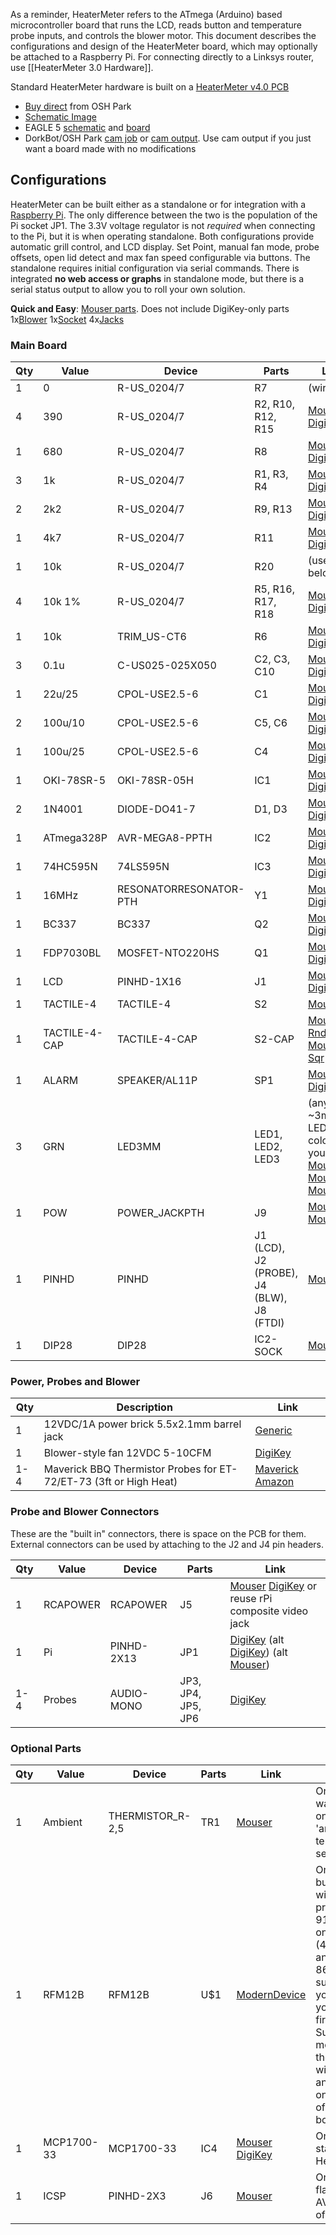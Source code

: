 As a reminder, HeaterMeter refers to the ATmega (Arduino) based microcontroller board that runs the LCD, reads button and temperature probe inputs, and controls the blower motor. This document describes the configurations and design of the HeaterMeter board, which may optionally be attached to a Raspberry Pi. For connecting directly to a Linksys router, use [[HeaterMeter 3.0 Hardware]].

Standard HeaterMeter hardware is built on a [HeaterMeter v4.0 PCB](http://capnbry.net/linkmeter/pcb/hm-4.0/)

* [Buy direct](http://store.oshpark.com/products/heatermeter-v4-0) from OSH Park
* [Schematic Image](http://capnbry.net/linkmeter/pcb/hm-4.0/HeaterMeterPI.png)
* EAGLE 5 [schematic](http://capnbry.net/linkmeter/pcb/hm-4.0/HeaterMeterPI.sch) and [board](http://capnbry.net/linkmeter/pcb/hm-4.0/HeaterMeterPI.brd)
* DorkBot/OSH Park [cam job](http://capnbry.net/linkmeter/pcb/hm-4.0/HeaterMeter-Dorkbot.cam) or [cam output](http://capnbry.net/linkmeter/pcb/hm-4.0/HeterMeter-v4.0-DorkBot.zip). Use cam output if you just want a board made with no modifications

## Configurations 

HeaterMeter can be built either as a standalone or for integration with a [Raspberry Pi](http://www.newark.com/raspberry-pi-accessories). The only difference between the two is the population of the Pi socket JP1. The 3.3V voltage regulator is not _required_ when connecting to the Pi, but it is when operating standalone. Both configurations provide automatic grill control, and LCD display. Set Point, manual fan mode, probe offsets, open lid detect and max fan speed configurable via buttons. The standalone requires initial configuration via serial commands. There is integrated **no web access or graphs** in standalone mode, but there is a serial status output to allow you to roll your own solution.

**Quick and Easy**: [Mouser parts](http://www.mouser.com/ProjectManager/ProjectDetail.aspx?AccessID=0dba74d92d). Does not include DigiKey-only parts 1x[Blower](http://search.digikey.com/us/en/products/BFB0612H/603-1117-ND/1014448) 1x[Socket](http://www.digikey.com/product-detail/en/PPPC132LFBN-RC/S7116-ND/810252) 4x[Jacks](http://www.digikey.com/product-detail/en/MJ-2508N/CP-2508N-ND/281260)

### Main Board
|Qty|Value     |Device                |Parts|Link|
|---|----------|----------------------|-----|----|
1|0|R-US_0204/7|R7|(wire)
4|390|R-US_0204/7|R2, R10, R12, R15|[Mouser](http://www.mouser.com/Search/ProductDetail.aspx?R=MF1%2f4DC3900Fvirtualkey66000000virtualkey660-MF1%2f4DC3900F) [DigiKey](http://www.digikey.com/product-detail/en/CF14JT390R/CF14JT390RCT-ND/1830340)
1|680|R-US_0204/7|R8|[Mouser](http://www.mouser.com/ProductDetail/KOA-Speer/MF1-4DC6800F/?qs=sGAEpiMZZMu61qfTUdNhG0RUkTLGOdTMWpMLGFKzzSg%3d) [DigiKey](http://www.digikey.com/product-detail/en/CF14JT680R/CF14JT680RCT-ND/1830346)
3|1k|R-US_0204/7|R1, R3, R4|[Mouser](http://www.mouser.com/Search/ProductDetail.aspx?R=MF1%2f4DC1001Fvirtualkey66000000virtualkey660-MF1%2f4DC1001F) [DigiKey](http://www.digikey.com/product-detail/en/CF14JT1K00/CF14JT1K00CT-ND/1830350)
2|2k2|R-US_0204/7|R9, R13|[Mouser](http://www.mouser.com/ProductDetail/KOA-Speer/MF1-4DC2201F/?qs=sGAEpiMZZMu61qfTUdNhG2r2Nmyl%2fOMiJPrwMFCn50I%3d) [DigiKey](http://www.digikey.com/product-detail/en/CF14JT2K20/CF14JT2K20CT-ND/1830358)
1|4k7|R-US_0204/7|R11|[Mouser](http://www.mouser.com/Search/ProductDetail.aspx?R=MF1%2f4DC4701Fvirtualkey66000000virtualkey660-MF1%2f4DC4701F) [DigiKey](http://www.digikey.com/product-detail/en/CF14JT4K70/CF14JT4K70CT-ND/1830366)
1|10k|R-US_0204/7|R20|(use below)
4|10k 1%|R-US_0204/7|R5, R16, R17, R18|[Mouser](http://www.mouser.com/Search/ProductDetail.aspx?R=MF1%2f4DC1002Fvirtualkey66000000virtualkey660-MF1%2f4DC1002F) [DigiKey](http://www.digikey.com/product-detail/en/RNF14FTD10K0/RNF14FTD10K0CT-ND/1975090)
1|10k|TRIM_US-CT6|R6|[Mouser](http://www.mouser.com/Search/ProductDetail.aspx?R=T73YE103KT20virtualkey61330000virtualkey72-T70YE-10K) [DigiKey](http://www.digikey.com/product-detail/en/3362P-1-103LF/3362P-103LF-ND/1088412)
3|0.1u|C-US025-025X050|C2, C3, C10|[Mouser](http://www.mouser.com/Search/ProductDetail.aspx?R=K104K15X7RF53L2virtualkey59420000virtualkey594-K104K15X7RF53L2) [DigiKey](http://www.digikey.com/product-detail/en/K104K15X7RF5TL2/BC1084CT-ND/286706)
1|22u/25|CPOL-USE2.5-6|C1|[Mouser](http://www.mouser.com/Search/ProductDetail.aspx?R=UPW1E220MDD6virtualkey64700000virtualkey647-UPW1E220MDD6) [DigiKey](http://www.digikey.com/product-detail/en/UPW1E220MDD/493-1811-ND/589552)
2|100u/10|CPOL-USE2.5-6|C5, C6|[Mouser](http://www.mouser.com/ProductDetail/Nichicon/UPW1A101MDD/?qs=sGAEpiMZZMtZ1n0r9vR22S0KxkuIgpi%2fX1J5JW69KRs%3d) [DigiKey](http://www.digikey.com/product-detail/en/UPW1A101MDD/493-1736-ND/589477)
1|100u/25|CPOL-USE2.5-6|C4|[Mouser](http://www.mouser.com/ProductDetail/Nichicon/UPW1E101MED/?qs=sGAEpiMZZMtZ1n0r9vR22RH2kZvTh%252b0acPUJvx0bRqc%3d) [DigiKey](http://www.digikey.com/product-detail/en/UPW1E101MED/493-1820-ND/589561)
1|OKI-78SR-5|OKI-78SR-05H|IC1|[Mouser](http://www.mouser.com/ProductDetail/Murata-Power-Solutions/OKI-78SR-5-15-W36H-C/?qs=sGAEpiMZZMtwaiKVUtQsNa9RSQZ1iZ%2fUZeDy49qqIt4%3d) [DigiKey](http://www.digikey.com/product-detail/en/OKI-78SR-5%2F1.5-W36H-C/811-2692-ND/3438675)
2|1N4001|DIODE-DO41-7|D1, D3|[Mouser](http://www.mouser.com/Search/ProductDetail.aspx?R=1N4001GP-E3%2f73virtualkey61370000virtualkey625-1N4001GP-E3%2f73) [DigiKey](http://www.digikey.com/product-detail/en/1N4001/1N4001FSCT-ND/1532742)
1|ATmega328P|AVR-MEGA8-PPTH|IC2|[Mouser](http://www.mouser.com/Search/ProductDetail.aspx?R=ATMEGA328P-PUvirtualkey55650000virtualkey556-ATMEGA328P-PU) [DigiKey](http://www.digikey.com/product-detail/en/ATMEGA328P-PU/ATMEGA328P-PU-ND/1914589)
1|74HC595N|74LS595N|IC3|[Mouser](http://www.mouser.com/Search/ProductDetail.aspx?R=SN74HC595Nvirtualkey59500000virtualkey595-SN74HC595N) [DigiKey](http://www.digikey.com/product-detail/en/SN74HC595N/296-1600-5-ND/277246)
1|16MHz|RESONATORRESONATOR-PTH|Y1|[Mouser](http://www.mouser.com/Search/ProductDetail.aspx?R=AWCR-16.00MDvirtualkey52750000virtualkey815-AWCR-16.00MD) [DigiKey](http://www.digikey.com/product-detail/en/ZTT-16.00MX/X908-ND/170095)
1|BC337|BC337|Q2|[Mouser](http://www.mouser.com/Search/ProductDetail.aspx?R=BC33725BUvirtualkey51210000virtualkey512-BC33725BU) [DigiKey](http://www.digikey.com/product-detail/en/BC33725BU/BC33725BU-ND/975529)
1|FDP7030BL|MOSFET-NTO220HS|Q1|[Mouser](http://www.mouser.com/Search/ProductDetail.aspx?R=FDP7030BLvirtualkey51210000virtualkey512-FDP7030BL) [DigiKey](http://www.digikey.com/product-detail/en/FDP7030BL/FDP7030BLFS-ND/976591)
1|LCD|PINHD-1X16|J1|[Mouser](http://www.mouser.com/Search/ProductDetail.aspx?R=NHD-0216K1Z-NSW-FBW-Lvirtualkey66010000virtualkey763-0216K1Z-NSW-FBW) [DigiKey](http://www.digikey.com/scripts/dksearch/dksus.dll?vendor=0&keywords=NHD-0216K1Z-NSW-FBW-L)
1|TACTILE-4|TACTILE-4|S2|[Mouser](http://www.mouser.com/ProductDetail/ALPS/SKQUAAA010/?qs=oKW7zmyQiO62qWuFl5QVBw%3d%3d)
1|TACTILE-4-CAP|TACTILE-4-CAP|S2-CAP|[Mouser Rnd](http://www.mouser.com/ProductDetail/Omron/B32-1610/?qs=%2fha2pyFadugTZwGy1pbX9lynsJkYTUxoixVgJzt2NHzmD2o0%252bVfIiw%3d%3d) [Mouser Sqr](http://www.mouser.com/ProductDetail/Omron/B32-1310/?qs=%2fha2pyFadugTZwGy1pbX9hpSGIzKezvIUacN5%252bFCuhNjpogdop5w7w%3d%3d)
1|ALARM|SPEAKER/AL11P|SP1|[Mouser](http://www.mouser.com/ProductDetail/TDK/PS1240P02BT/?qs=sGAEpiMZZMuNFJjvCI6tQria9NagYYusd%2fjnLlD6%252bxU%3d) [DigiKey](http://www.digikey.com/product-detail/en/PS1240P02BT/445-2525-1-ND/935930)
3|GRN|LED3MM|LED1, LED2, LED3|(any ~3mm LED, any colors you want) [MouserR](http://www.mouser.com/ProductDetail/Kingbright/WP710A10SRD-E/?qs=sGAEpiMZZMs4quMj8r4lmsjEjMC4bfpUeUpboelRnWU%3d) [MouserY](http://www.mouser.com/ProductDetail/Kingbright/WP710A10SYD/?qs=sGAEpiMZZMs4quMj8r4lmsjEjMC4bfpUUbW71NEUWBk%3d) [MouserG](http://www.mouser.com/ProductDetail/Kingbright/WP710A10SGD/?qs=sGAEpiMZZMs4quMj8r4lmsjEjMC4bfpUWqs%252bGoI7SdI%3d)
1|POW|POWER_JACKPTH|J9|[Mouser](http://www.mouser.com/ProductDetail/Kobiconn/163-7620E-E/?qs=%2fha2pyFaduipJSLWTjADy4YYaTeQAmrHvwEfLULTtmcjsFvpXHYyeA%3d%3d) [MouserAlt](http://www.mouser.com/ProductDetail/Kobiconn/163-179PH-EX/?qs=%2fha2pyFadujsO45cTDeafnb8UTTjqBiiaL9T7NPB7rV7ulYyk%2fdYxw%3d%3d)
1|PINHD|PINHD|J1 (LCD), J2 (PROBE), J4 (BLW), J8 (FTDI)|[Mouser](http://www.mouser.com/ProductDetail/FCI/68001-236HLF/?qs=sGAEpiMZZMtsLRyDR9nM14Vjyw4ze%252bjt57BsII4P7vM%3d)
1|DIP28|DIP28|IC2-SOCK|[Mouser](http://www.mouser.com/Search/ProductDetail.aspx?R=1-390261-9virtualkey57100000virtualkey571-1-390261-9)

### Power, Probes and Blower
|Qty|Description|Link|
|---|-----------|----|
1 | 12VDC/1A power brick 5.5x2.1mm barrel jack | [Generic](http://www.amazon.com/gp/product/B006GEPUYA/ref=as_li_ss_tl?ie=UTF8&camp=1789&creative=390957&creativeASIN=B006GEPUYA&linkCode=as2&tag=httpcapnbrnet-20)
1 | Blower-style fan 12VDC 5-10CFM | [DigiKey](http://search.digikey.com/us/en/products/BFB0612H/603-1117-ND/1014448)
1-4 | Maverick BBQ Thermistor Probes for ET-72/ET-73 (3ft or High Heat) | [Maverick](http://maverickhousewares.bigcartel.com/) [Amazon](http://www.amazon.com/gp/product/B004W8B3PC/ref=as_li_ss_tl?ie=UTF8&camp=1789&creative=390957&creativeASIN=B004W8B3PC&linkCode=as2&tag=httpcapnbrnet-20)

### Probe and Blower Connectors
These are the "built in" connectors, there is space on the PCB for them. External connectors can be used by attaching to the J2 and J4 pin headers.

|Qty|Value     |Device                |Parts|Link|
|---|----------|----------------------|-----|----|
1|RCAPOWER|RCAPOWER|J5|[Mouser](http://www.mouser.com/ProductDetail/Switchcraft/PJRAN1X1U01X/?qs=%2fha2pyFaduhA2dCbClozE0M8thHp4IZMpitol3BhLqRLppD9blRIxA%3d%3d) [DigiKey](http://www.digikey.com/product-detail/en/PJRAN1X1U01X/PJRAN1X1U01X-ND/1288632) or reuse rPi composite video jack
1|Pi|PINHD-2X13|JP1|[DigiKey](http://www.digikey.com/product-detail/en/PPPC132LFBN-RC/S7116-ND/810252) (alt [DigiKey](http://www.digikey.com/product-detail/en/PPTC132LFBN-RC/S7081-ND/810219)) (alt [Mouser](http://www.mouser.com/ProductDetail/TE-Connectivity/1-215307-3/?qs=%2fha2pyFadugJp%2f0oQpeWgdlLOqmXGnSXHAkr2wdKJgMBirFMB5SQuQ%3d%3d))
1-4|Probes|AUDIO-MONO|JP3, JP4, JP5, JP6|[DigiKey](http://www.digikey.com/product-detail/en/MJ-2508N/CP-2508N-ND/281260)

### Optional Parts
|Qty|Value     |Device                |Parts|Link|Reason|
|---|----------|----------------------|-----|----|------|
1|Ambient|THERMISTOR_R-2,5|TR1|[Mouser](http://www.mouser.com/Search/ProductDetail.aspx?R=NTCLE203E3103FB0virtualkey59420000virtualkey594-2381-640-55103)|Only if you want an onboard 'ambient' temperature sensor 
1|RFM12B|RFM12B|U$1|[ModernDevice](http://shop.moderndevice.com/products/rfm12b-radio)|Only if building wireless probes. 915MHz only (433MHz and 868MHz supported if you compile your own firmware). Surface mount, not the kind with pins and not one on any sort of breakout board.
1|MCP1700-33|MCP1700-33|IC4|[Mouser](http://www.mouser.com/Search/ProductDetail.aspx?R=MCP1700-3302E%2fTOvirtualkey57940000virtualkey579-MCP1700-3302E%2fTO) [DigiKey](http://www.digikey.com/product-detail/en/MCP1700-3302E%2FTO/MCP1700-3302E%2FTO-ND/652680)|Only for standalone HeaterMeter
1|ICSP|PINHD-2X3|J6|[Mouser](http://www.mouser.com/ProductDetail/3M/961206-6404-AR/?qs=A%252btsDZJT%252bi%2ft%2f4aaelvU3g%3d%3d)|Only if flashing the AVR outside of the Pi